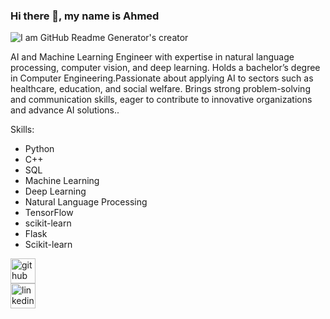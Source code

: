 
<!--
**ahmed1010ali/ahmed1010ali** is a ✨ _special_ ✨ repository because its `README.md` (this file) appears on your GitHub profile.

Here are some ideas to get you started:

- 🔭 I’m currently working on ...
- 🌱 I’m currently learning ...
- 👯 I’m looking to collaborate on ...
- 🤔 I’m looking for help with ...
- 💬 Ask me about ...
- 📫 How to reach me: ...
- 😄 Pronouns: ...
- ⚡ Fun fact: ...
-->
### Hi there 👋, my name is Ahmed


![I am GitHub Readme Generator's creator](https://raw.githubusercontent.com/sagar-viradiya/sagar-viradiya/master/resources/banner.png)

AI and Machine Learning Engineer with expertise in natural language processing, computer vision, and deep learning.
Holds a bachelor’s degree in Computer Engineering.Passionate about applying AI to sectors such as healthcare, education, and social welfare. Brings strong
problem-solving and communication skills, eager to contribute to innovative organizations and advance AI solutions..

Skills:
* Python
* C++
* SQL
* Machine Learning
* Deep Learning
* Natural Language Processing
* TensorFlow
* scikit-learn
* Flask
* Scikit-learn


[<img src='https://cdn.jsdelivr.net/npm/simple-icons@3.0.1/icons/github.svg' alt='github' height='40'>](https://github.com/ahmed1010ali)  
 [<img src='https://cdn.jsdelivr.net/npm/simple-icons@3.0.1/icons/linkedin.svg' alt='linkedin' height='40'>]([https://www.linkedin.com/in/li/](https://www.linkedin.com/in/ahmed-ali-5495aa249/))  

